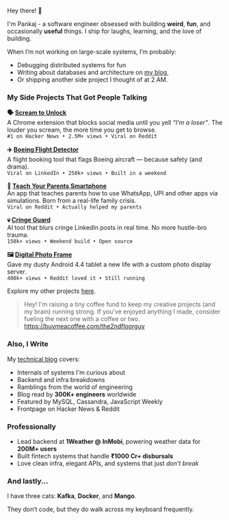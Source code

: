 Hey there! 👋 

I'm Pankaj - a software engineer obsessed with building **weird**, **fun**, and occasionally **useful** things. I ship for laughs, learning, and the love of building.

When I’m not working on large-scale systems, I’m probably:
- Debugging distributed systems for fun
- Writing about databases and architecture on [my blog](https://your-blog-link.com),
- Or shipping another side project I thought of at 2 AM.

### My Side Projects That Got People Talking

**🗣️ [Scream to Unlock](https://chromewebstore.google.com/detail/scream-to-unlock-yell-to/pmmikajpbkehhpomkmelipgiafampkah?authuser=0&hl=en)**  
  A Chrome extension that blocks social media until you yell *“I’m a loser”*. The louder you scream, the more time you get to browse.  
  `#1 on Hacker News • 2.5M+ views • Viral on Reddit`

**✈️ [Boeing Flight Detector](https://chromewebstore.google.com/detail/boeing-flight-detector/plboemigcnjaodhkpifamgddolpadjfe?authuser=0&hl=en)**  
  A flight booking tool that flags Boeing aircraft — because safety (and drama).  
  `Viral on LinkedIn • 250k+ views • Built in a weekend`

**📱 [Teach Your Parents Smartphone](https://www.teach-your-parents-smartphone.com/)**  
  An app that teaches parents how to use WhatsApp, UPI and other apps via simulations. Born from a real-life family crisis.  
  `Viral on Reddit • Actually helped my parents`

**💀 [Cringe Guard](https://chromewebstore.google.com/detail/cringe-guard-filter-out-c/noaafhfibcojghlilpedjjmlflmpamia)**  
  AI tool that blurs cringe LinkedIn posts in real time. No more hustle-bro trauma.  
  `150k+ views • Weekend build • Open source`

**🖼️ [Digital Photo Frame](https://www.pankajtanwar.in/blog/i-turned-my-10-year-old-tablet-into-a-digital-photo-frame-displaying-google-photos-album)**  
  Gave my dusty Android 4.4 tablet a new life with a custom photo display server.  
  `400k+ views • Reddit loved it • Still running`

Explore my other projects [here](https://pankajtanwar.in/side-hustles).

> Hey! I'm raising a tiny coffee fund to keep my creative projects (and my brain) running strong.  If you’ve enjoyed anything I made, consider fueling the next one with a coffee or two. https://buymeacoffee.com/the2ndfloorguy

### Also, I Write

My [technical blog](https://pankajtanwar.in/blogs) covers:
- Internals of systems I'm curious about
- Backend and infra breakdowns
- Ramblings from the world of engineering
- Blog read by **300K+ engineers** worldwide
- Featured by MySQL, Cassandra, JavaScript Weekly  
- Frontpage on Hacker News & Reddit

### Professionally

- Lead backend at **1Weather @ InMobi**, powering weather data for **200M+ users**
- Built fintech systems that handle **₹1000 Cr+ disbursals**
- Love clean infra, elegant APIs, and systems that just _don’t break_

### And lastly...

I have three cats: **Kafka**, **Docker**, and **Mango**.  

They don’t code, but they do walk across my keyboard frequently.
